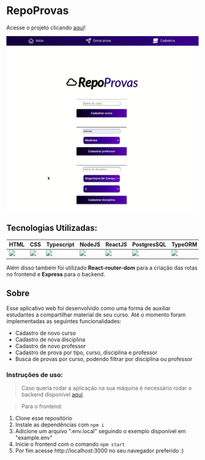 # RepoProvas

Acesse o projeto clicando <a href="https://projeto17-repoprovas-frontend.vercel.app/">aqui</a>!

<img src="/public/RepoProvas.gif" align="center" />

## Tecnologias Utilizadas:

| HTML                                                               	| CSS                                                               	| Typescript                                                             	| NodeJS                                                             	| ReactJS                                                            	| PostgresSQL                                                        	| TypeORM                                                           	|
|--------------------------------------------------------------------	|-------------------------------------------------------------------	|------------------------------------------------------------------------	|--------------------------------------------------------------------	|--------------------------------------------------------------------	|--------------------------------------------------------------------	|--------------------------------------------------------------------	|
| <img src="https://cdn.svgporn.com/logos/html-5.svg" width="45px"/> 	| <img src="https://cdn.svgporn.com/logos/css-3.svg" width="45px"/> 	| <img src="https://cdn.svgporn.com/logos/typescript-icon.svg" width="45px"/> 	| <img src="https://cdn.svgporn.com/logos/nodejs.svg" width="45px"/> 	| <img src="https://cdn.svgporn.com/logos/react.svg" width="45px"/> 	| <img src="https://cdn.svgporn.com/logos/postgresql.svg" width="45px"/> 	| <img src="https://avatars.githubusercontent.com/u/20165699?s=200&v=4" width="45px"/> 	|


Além disso também foi utilizado **React-router-dom** para a criação das rotas no frontend e **Express** para o backend.

## Sobre

Esse aplicativo web foi desenvolvido como uma forma de auxiliar estudantes a compartilhar material de seu curso. Até o momento foram implementadas as seguintes funcionalidades:

- Cadastro de novo curso
- Cadastro de nova disciplina
- Cadastro de novo professor
- Cadastro de prova por tipo, curso, disciplina e professor
- Busca de provas por curso, podendo filtrar por disciplina ou professor


### Instruções de uso:

> Caso queria rodar a aplicação na sua máquina é necessário rodar o backend disponível <a href="https://github.com/mateuskuritza/RepoProvas-BackEnd">aqui</a>.

> Para o frontend:

  1. Clone esse repositório
  2. Instale as dependências com
    ```npm i```
  3. Adicione um arquivo ".env.local" seguindo o exemplo disponível em "example.env"
  4. Inicie o frontend com o comando
    ```npm start```
  5. Por fim acesse http://localhost:3000 no seu navegador preferido :)
